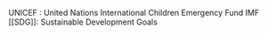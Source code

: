 UNICEF : United Nations International Children Emergency Fund
IMF
[[SDG]]: Sustainable Development Goals
